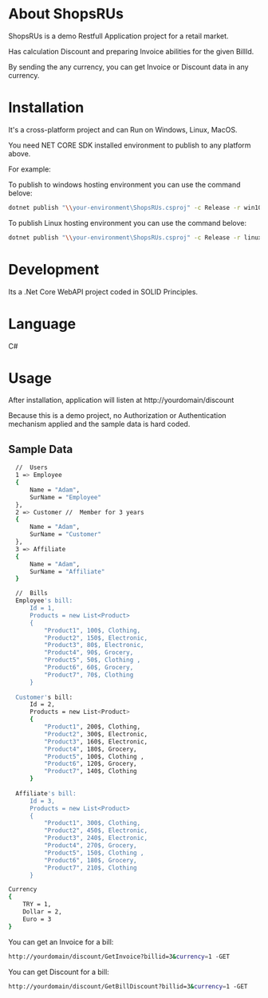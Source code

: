 # About ShopsRUs

ShopsRUs is a demo Restfull Application project for a retail market.

Has calculation Discount and preparing Invoice abilities for the given BillId.

By sending the any currency, you can get Invoice or Discount data in any currency.

# Installation

It's a cross-platform project and can Run on Windows, Linux, MacOS.

You need NET CORE SDK installed environment to publish to any platform above.

For example:

To publish to windows hosting environment you can use the command belove:
```bash
dotnet publish "\\your-environment\ShopsRUs.csproj" -c Release -r win10-x64 -o "\\your-hosting-environment"
```

To publish Linux hosting environment you can use the command belove:
```bash
dotnet publish "\\your-environment\ShopsRUs.csproj" -c Release -r linux-x64 --self-contained -o "\\your-hosting-environment"
```

# Development

Its a .Net Core WebAPI project coded in SOLID Principles.

# Language

C#

# Usage

After installation, application will listen at http://yourdomain/discount

Because this is a demo project, no Authorization or Authentication mechanism applied
and the sample data is hard coded.

## Sample Data
```bash
  //  Users
  1 => Employee
  {
      Name = "Adam",
      SurName = "Employee"
  },
  2 => Customer //  Member for 3 years
  {
      Name = "Adam",
      SurName = "Customer"
  },
  3 => Affiliate
  {
      Name = "Adam",
      SurName = "Affiliate"
  }
```

```bash
  //  Bills
  Employee's bill:
      Id = 1,
      Products = new List<Product>
      {
          "Product1", 100$, Clothing,
          "Product2", 150$, Electronic,
          "Product3", 80$, Electronic,
          "Product4", 90$, Grocery,
          "Product5", 50$, Clothing ,
          "Product6", 60$, Grocery,
          "Product7", 70$, Clothing
      }
      
  Customer's bill:
      Id = 2,
      Products = new List<Product>
      {
          "Product1", 200$, Clothing,
          "Product2", 300$, Electronic,
          "Product3", 160$, Electronic,
          "Product4", 180$, Grocery,
          "Product5", 100$, Clothing ,
          "Product6", 120$, Grocery,
          "Product7", 140$, Clothing
      }
      
  Affiliate's bill:
      Id = 3,
      Products = new List<Product>
      {
          "Product1", 300$, Clothing,
          "Product2", 450$, Electronic,
          "Product3", 240$, Electronic,
          "Product4", 270$, Grocery,
          "Product5", 150$, Clothing ,
          "Product6", 180$, Grocery,
          "Product7", 210$, Clothing
      }
```

```bash
Currency
{
    TRY = 1,
    Dollar = 2,
    Euro = 3
}
```

You can get an Invoice for a bill:
```bash
http://yourdomain/discount/GetInvoice?billid=3&currency=1 -GET
```

You can get Discount for a bill:
```bash
http://yourdomain/discount/GetBillDiscount?billid=3&currency=1 -GET
```

